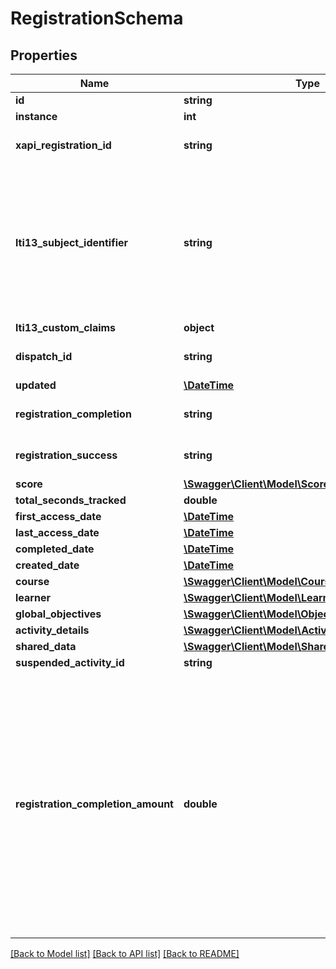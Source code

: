 # RegistrationSchema

## Properties
Name | Type | Description | Notes
------------ | ------------- | ------------- | -------------
**id** | **string** |  | [optional] 
**instance** | **int** |  | [optional] 
**xapi_registration_id** | **string** | xAPI registration id associated with this registration | [optional] 
**lti13_subject_identifier** | **string** | Identifier for the registration that will be sent to the LTI 1.3 tool during launch in the &#39;sub&#39; claim. Corresponds to the &#39;userId&#39; parameter in the Assignment and Grade Service endpoints | [optional] 
**lti13_custom_claims** | **object** |  | [optional] 
**dispatch_id** | **string** | Dispatch ID for this registration, if applicable | [optional] 
**updated** | [**\DateTime**](\DateTime.md) |  | [optional] 
**registration_completion** | **string** |  | [optional] [default to 'UNKNOWN']
**registration_success** | **string** |  | [optional] [default to 'UNKNOWN']
**score** | [**\Swagger\Client\Model\ScoreSchema**](ScoreSchema.md) |  | [optional] 
**total_seconds_tracked** | **double** |  | [optional] 
**first_access_date** | [**\DateTime**](\DateTime.md) |  | [optional] 
**last_access_date** | [**\DateTime**](\DateTime.md) |  | [optional] 
**completed_date** | [**\DateTime**](\DateTime.md) |  | [optional] 
**created_date** | [**\DateTime**](\DateTime.md) |  | [optional] 
**course** | [**\Swagger\Client\Model\CourseReferenceSchema**](CourseReferenceSchema.md) |  | [optional] 
**learner** | [**\Swagger\Client\Model\LearnerSchema**](LearnerSchema.md) |  | [optional] 
**global_objectives** | [**\Swagger\Client\Model\ObjectiveSchema[]**](ObjectiveSchema.md) |  | [optional] 
**activity_details** | [**\Swagger\Client\Model\ActivityResultSchema**](ActivityResultSchema.md) |  | [optional] 
**shared_data** | [**\Swagger\Client\Model\SharedDataEntrySchema[]**](SharedDataEntrySchema.md) |  | [optional] 
**suspended_activity_id** | **string** |  | [optional] 
**registration_completion_amount** | **double** | A decimal value between 0 and 1 representing the percentage of this course that the learner has completed so far, if known. Note: for learning standards other than SCORM 2004 4th Edition, this value is based on the percentage of activities completed/passed. This means that single-activity courses in those standards will always return either 0 or 1. | [optional] 

[[Back to Model list]](../README.md#documentation-for-models) [[Back to API list]](../README.md#documentation-for-api-endpoints) [[Back to README]](../README.md)


